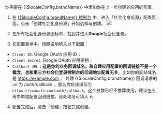 <IntegrationDetailCard :title="`在 ${$localeConfig.brandName} 填入 Google OAuth 应用配置`">

你需要在 {{$localeConfig.brandName}} 中添加你在上一步创建的应用的配置：

1. 在 [{{$localeConfig.brandName}} 控制台](https://console.authing.cn) 中，进入「社会化身份源」配置页面，点击「创建社会化身份源」开始选择与创建。
![](~@imagesZhCn/connections/Add-Social-Connections.png)

2. 在所有社会化身份源图标中，找到并进入**Google**社会化登录。

3. 在配置表单中，按照说明填入以下配置：

- `Client ID`: Google OAuth 应用 ID；
- `Client Secret`: Google OAuth 应用密钥；
- `Callback URL`：**这是你的业务回调域名，和自建应用配置的回调链接不是一个概念，也和第三方社会化登录控制台的回调地址配置无关**。比如你的网站域名是 https://example.com ， 处理 {{$localeConfig.brandName}} 回调请求的 url 为 /auth/callback ，那么你应该填写为 `https://example.com/auth/callback`。这个参数已经不推荐使用，建议在应用中单独配置回调链接，此处地址可填入 `#`。

4. 配置完成后，点击「创建」按钮完成创建。

</IntegrationDetailCard>